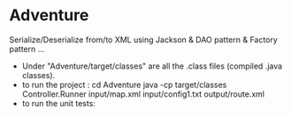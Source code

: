 # Adventure
Serialize/Deserialize from/to XML using Jackson &amp; DAO pattern &amp; Factory pattern ...


- Under "Adventure/target/classes" are all the .class files (compiled .java classes).
- to run the project :     cd Adventure
                           java -cp target/classes Controller.Runner input/map.xml input/config1.txt output/route.xml
- to run the unit tests: 
                           
 
                           
